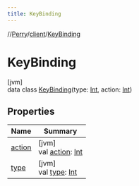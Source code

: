 ```yaml
---
title: KeyBinding
---
```

//[Perry](../../../index.html)/[client](../index.html)/[KeyBinding](index.html)



# KeyBinding



[jvm]\
data class [KeyBinding](index.html)(type: [Int](https://kotlinlang.org/api/latest/jvm/stdlib/kotlin/-int/index.html), action: [Int](https://kotlinlang.org/api/latest/jvm/stdlib/kotlin/-int/index.html))



## Properties


| Name | Summary |
|---|---|
| [action](action.html) | [jvm]<br>val [action](action.html): [Int](https://kotlinlang.org/api/latest/jvm/stdlib/kotlin/-int/index.html) |
| [type](type.html) | [jvm]<br>val [type](type.html): [Int](https://kotlinlang.org/api/latest/jvm/stdlib/kotlin/-int/index.html) |

